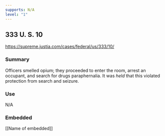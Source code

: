 ```yaml
---
supports: N/A
level: "1"
---
```

## 333 U. S. 10

https://supreme.justia.com/cases/federal/us/333/10/
### Summary

Officers smelled opium; they proceeded to enter the room, arrest an occupant, and search for drugs paraphernalia. It was *held* that this violated protection from search and seizure. 

### Use

N/A

### Embedded

[[Name of embedded]]